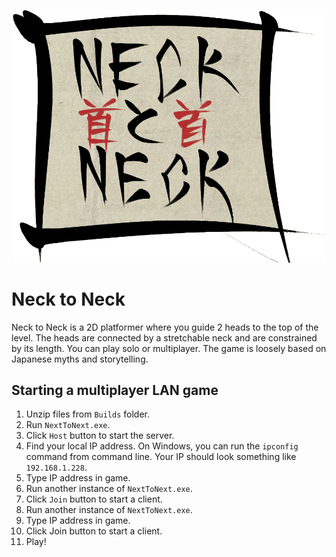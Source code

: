 <p align="center">
<img src="https://raw.githubusercontent.com/maxrchung/insane_game_jam_im_insane/main/UIButtons/NeckLogo.png" width="500">
</p>

# Neck to Neck

Neck to Neck is a 2D platformer where you guide 2 heads to the top of the level. The heads are connected by a stretchable neck and are constrained by its length. You can play solo or multiplayer. The game is loosely based on Japanese myths and storytelling.

## Starting a multiplayer LAN game

1. Unzip files from `Builds` folder.
2. Run `NextToNext.exe`.
3. Click `Host` button to start the server.
4. Find your local IP address. On Windows, you can run the `ipconfig` command from command line. Your IP should look something like `192.168.1.228`.
5. Type IP address in game.
6. Run another instance of `NextToNext.exe`.
7. Click `Join` button to start a client.
8. Run another instance of `NextToNext.exe`.
9. Type IP address in game.
10. Click Join button to start a client.
11. Play!
